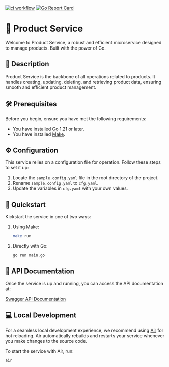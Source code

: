 [![ci workflow](https://github.com/jay-bhogayata/product-service/actions/workflows/ci.yaml/badge.svg?branch=main)](https://github.com/jay-bhogayata/product-service/actions/workflows/ci.yaml)
[![Go Report Card](https://goreportcard.com/badge/github.com/jay-bhogayata/product-service)](https://goreportcard.com/report/github.com/jay-bhogayata/product-service)

# 🚀 Product Service

Welcome to Product Service, a robust and efficient microservice designed to manage products. Built with the power of Go.
## 📘 Description

Product Service is the backbone of all operations related to products. It handles creating, updating, deleting, and retrieving product data, ensuring smooth and efficient product management.

## 🛠️ Prerequisites

Before you begin, ensure you have met the following requirements:

- You have installed [Go](https://golang.org/dl/) 1.21 or later.
- You have installed [Make](https://www.gnu.org/software/make/).

## ⚙️ Configuration

This service relies on a configuration file for operation. Follow these steps to set it up:

1. Locate the `sample.config.yaml` file in the root directory of the project.
2. Rename `sample.config.yaml` to `cfg.yaml`.
3. Update the variables in `cfg.yaml` with your own values.

## 🚀 Quickstart

Kickstart the service in one of two ways:

1. Using Make:

    ```sh
    make run
    ```

2. Directly with Go:

    ```sh
    go run main.go
    ```

## 📖 API Documentation

Once the service is up and running, you can access the API documentation at:

[Swagger API Documentation](http://localhost:8080/swagger/index.html)

## 💻 Local Development

For a seamless local development experience, we recommend using [Air](https://github.com/cosmtrek/air) for hot reloading. Air automatically rebuilds and restarts your service whenever you make changes to the source code.

To start the service with Air, run:

```sh
air
```